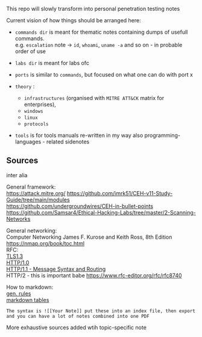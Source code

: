 This repo will slowly transform into personal penetration testing notes

Current vision of how things should be arranged here:

- `commands dir` is meant for thematic notes containing dumps of usefull commands.  
e.g. `escalation` note -> `id`, `whoami`, `uname -a` and so on - in probable order of use

- `labs dir` is meant for labs ofc

- `ports` is similar to `commands`, but focused on what one can do with port x

- `theory` :  
  - `infrastructures` (organised with `MITRE ATT&CK` matrix for enterprises),  
  - `windows`  
  - `linux`
  - `protocols`

- `tools` is for tools manuals re-written in my way
  also programming-languages - related sidenotes

## Sources
inter alia  

General framework:  
https://attack.mitre.org/
https://github.com/imrk51/CEH-v11-Study-Guide/tree/main/modules  
https://github.com/undergroundwires/CEH-in-bullet-points  
https://github.com/Samsar4/Ethical-Hacking-Labs/tree/master/2-Scanning-Networks

General networking:  
Computer Networking James F. Kurose and Keith Ross, 8th Edition  
https://nmap.org/book/toc.html  
RFC:  
[TLS1.3](https://www.rfc-editor.org/rfc/rfc8446#section-4)  
[HTTP/1.0](https://www.rfc-editor.org/rfc/rfc1945)  
[HTTP/1.1 - Message Syntax and Routing](https://www.rfc-editor.org/rfc/rfc7230)  
HTTP/2 - this is important babe https://www.rfc-editor.org/rfc/rfc8740  


How to markdown:  
[gen. rules](https://github.com/adam-p/markdown-here/wiki/Markdown-Cheatsheet#links)  
[markdown tables](https://tableconvert.com/excel-to-markdown)
``` test
The syntax is ![[Your Note]] put these into an index file, then export and you can have a lot of notes combined into one PDF
```

More exhaustive sources added wtih topic-specific note  
